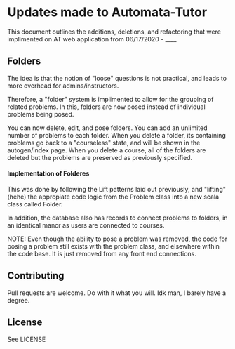 # Updates made to Automata-Tutor

This document outlines the additions, deletions, and refactoring that were implimented on AT web application from 06/17/2020 - ____

## Folders

The idea is that the notion of "loose" questions is not practical, and leads to more overhead for admins/instructors. 

Therefore, a "folder" system is implimented to allow for the grouping of related problems. In this, folders are now posed instead of individual problems being posed. 

You can now delete, edit, and pose folders. You can add an unlimited number of problems to each folder. When you delete a folder, its containing problems go back to a "courseless" state, and will be shown in the autogen/index page. When you delete a course, all of the folders are deleted but the problems are preserved as previously specified. 

#### Implementation of Folderes

This was done by following the Lift patterns laid out previously, and "lifting" (hehe) the appropiate code logic from the Problem class into a new scala class called Folder. 

In addition, the database also has records to connect problems to folders, in an identical manor as users are connected to courses. 

NOTE: Even though the ability to pose a problem was removed, the code for posing a problem still exists with the problem class, and elsewhere within the code base. It is just removed from any front end connections.


## Contributing
Pull requests are welcome. Do with it what you will. Idk man, I barely have a degree. 

## License
See LICENSE